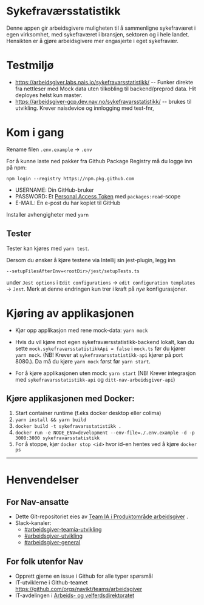 # Sykefraværsstatistikk

Denne appen gir arbeidsgivere muligheten til å sammenligne sykefraværet i egen virksomhet, med sykefraværet i bransjen,
sektoren og i hele landet. Hensikten er å gjøre arbeidsgivere mer engasjerte i eget sykefravær.

# Testmiljø

- https://arbeidsgiver.labs.nais.io/sykefravarsstatistikk/ -- Funker direkte fra nettleser med Mock data uten tilkobling
  til backend/preprod data. Hit deployes helst kun master.
- https://arbeidsgiver-gcp.dev.nav.no/sykefravarsstatistikk/ -- brukes til utvikling. Krever naisdevice og innlogging
  med test-fnr,

# Kom i gang

Rename filen `.env.example` -> `.env`

For å kunne laste ned pakker fra Github Package Registry må du logge inn på npm:
```
npm login --registry https://npm.pkg.github.com
```
- USERNAME: Din GitHub-bruker
- PASSWORD: Et [Personal Access Token](https://docs.github.com/en/authentication/keeping-your-account-and-data-secure/creating-a-personal-access-token#creating-a-personal-access-token-classic) med `packages:read`-scope
- E-MAIL: En e-post du har koplet til GitHub

Installer avhengigheter med `yarn`

## Tester

Tester kan kjøres med `yarn test`.

Dersom du ønsker å kjøre testene via Intellij sin jest-plugin, legg inn

``` 
--setupFilesAfterEnv=<rootDir>/jest/setupTests.ts 
```

under `Jest options` i `Edit configurations` -> `edit configuration templates` -> `Jest`. Merk at denne endringen kun
trer i kraft på _nye_ konfigurasjoner.

# Kjøring av applikasjonen

- Kjør opp applikasjon med rene mock-data: `yarn mock`

- Hvis du vil kjøre mot egen sykefraværsstatistikk-backend lokalt, kan du sette `mock.sykefraværsstatistikkApi = false`
  i `mock.ts` før du kjører `yarn mock`. (NB! Krever at `sykefravarsstatistikk-api` kjører på port 8080.). Da må du
  kjøre `yarn mock` først før `yarn start`.

- For å kjøre applikasjonen uten mock: `yarn start` (NB! Krever integrasjon med `sykefravarsstatistikk-api`
  og `ditt-nav-arbeidsgiver-api`)

## Kjøre applikasjonen med Docker:

1. Start container runtime (f.eks docker desktop eller colima)
2. `yarn install && yarn build`
3. `docker build -t sykefravarsstatistikk .`
4. `docker run -e NODE_ENV=development --env-file=./.env.example -d -p 3000:3000 sykefravarsstatistikk`
5. For å stoppe, kjør `docker stop <id>` hvor id-en hentes ved å kjøre `docker ps`

---

# Henvendelser

## For Nav-ansatte

* Dette Git-repositoriet eies
  av [Team IA i Produktområde arbeidsgiver](https://navno.sharepoint.com/sites/intranett-prosjekter-og-utvikling/SitePages/Produktomr%C3%A5de-arbeidsgiver.aspx)
  .
* Slack-kanaler:
    * [#arbeidsgiver-teamia-utvikling](https://nav-it.slack.com/archives/C016KJA7CFK)
    * [#arbeidsgiver-utvikling](https://nav-it.slack.com/archives/CD4MES6BB)
    * [#arbeidsgiver-general](https://nav-it.slack.com/archives/CCM649PDH)

## For folk utenfor Nav

* Opprett gjerne en issue i Github for alle typer spørsmål
* IT-utviklerne i Github-teamet https://github.com/orgs/navikt/teams/arbeidsgiver
* IT-avdelingen
  i [Arbeids- og velferdsdirektoratet](https://www.nav.no/no/NAV+og+samfunn/Kontakt+NAV/Relatert+informasjon/arbeids-og-velferdsdirektoratet-kontorinformasjon)
